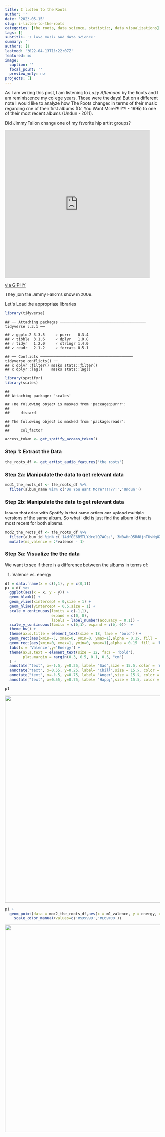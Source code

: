 ```yaml
---
title: I listen to the Roots 
author: ''
date: '2022-05-15'
slug: i-listen-to-the-roots
categories: [the roots, data science, statistics, data visualizations]
tags: []
subtitle: 'I love music and data science'
summary: ''
authors: []
lastmod: '2022-04-13T18:22:07Z'
featured: no
image:
  caption: ''
  focal_point: ''
  preview_only: no
projects: []
---
```



As I am writing this post, I am listening to *Lazy Afternoon* by the Roots and I 
am reminiscence my college years. Those were the days! But on a different note
I would like to analyze how The Roots changed in terms of  their music regarding one of their
first albums (Do You Want More?!!!??! - 1995) to one of their most recent albums (Undun  - 2011).

Did Jimmy Fallon change one of my favorite hip artist groups?


<iframe src="https://giphy.com/embed/7IiKzMst8DNU4" width="471" height="480" frameBorder="0" class="giphy-embed" allowFullScreen></iframe><p><a href="https://giphy.com/gifs/dance-boogie-7IiKzMst8DNU4">via GIPHY</a></p>


They join the Jimmy Fallon's show in 2009.

Let's Load the appropriate libraries

```r
library(tidyverse)
```

```
## ── Attaching packages ─────────────────────────────────────── tidyverse 1.3.1 ──
```

```
## ✓ ggplot2 3.3.5     ✓ purrr   0.3.4
## ✓ tibble  3.1.6     ✓ dplyr   1.0.8
## ✓ tidyr   1.2.0     ✓ stringr 1.4.0
## ✓ readr   2.1.2     ✓ forcats 0.5.1
```

```
## ── Conflicts ────────────────────────────────────────── tidyverse_conflicts() ──
## x dplyr::filter() masks stats::filter()
## x dplyr::lag()    masks stats::lag()
```

```r
library(spotifyr)
library(scales)
```

```
## 
## Attaching package: 'scales'
```

```
## The following object is masked from 'package:purrr':
## 
##     discard
```

```
## The following object is masked from 'package:readr':
## 
##     col_factor
```

```r
access_token <- get_spotify_access_token()
```

### Step 1: Extract the Data

```r
the_roots_df <- get_artist_audio_features('the roots') 
```


### Step 2a: Manipulate the data to get relevant data

```r
mod1_the_roots_df <- the_roots_df %>% 
  filter(album_name %in% c('Do You Want More?!!!??!','Undun'))
```

### Step 2b: Manipulate the data to get relevant data

Issues that arise with Spotify is that some artists can upload multiple versions
of the same album. So what I did is just find the album id that is most recent 
for both albums.


```r
mod2_the_roots_df <- the_roots_df %>% 
  filter(album_id %in% c('14dfGE6B5TLYdrelQ7AOsa','3N0wHnD5Rd8jnTUvNqOXGz')) %>% 
  mutate(m1_valence = 2*valence - 1)
```

### Step 3a: Visualize the the data

We want to see if there is a difference between the albums in terms of:

1) Valence vs. energy



```r
df = data.frame(x = c(0,1), y = c(0,1))
p1 = df %>% 
  ggplot(aes(x = x, y = y)) +
  geom_blank() +
  geom_vline(xintercept = 0,size = 1) +
  geom_hline(yintercept = 0.5,size = 1) +
  scale_x_continuous(limits = c(-1,1), 
                     expand = c(0, 0),
                     labels = label_number(accuracy = 0.1)) +
  scale_y_continuous(limits = c(0,1), expand = c(0, 0))  +
  theme_bw() +
  theme(axis.title = element_text(size = 18, face = 'bold')) +
  geom_rect(aes(xmin=-1, xmax=0, ymin=0, ymax=1),alpha = 0.15, fill = 'red') +
  geom_rect(aes(xmin=0, xmax=1, ymin=0, ymax=1),alpha = 0.15, fill = 'blue') +
  labs(x = 'Valence',y='Energy') +
  theme(axis.text = element_text(size = 12, face = 'bold'),
        plot.margin = margin(0.3, 0.5, 0.1, 0.5, "cm")
  ) +
  annotate("text", x=-0.5, y=0.25, label= "Sad",size = 15.5, color = 'white') +
  annotate("text", x=0.55, y=0.25, label= "Chill",size = 15.5, color = 'white') +
  annotate("text", x=-0.5, y=0.75, label= "Anger",size = 15.5, color = 'white') +
  annotate("text", x=0.55, y=0.75, label= "Happy",size = 15.5, color = 'white')

p1
```

<img src="{{< blogdown/postref >}}index_files/figure-html/unnamed-chunk-5-1.png" width="672" />


```r
p1 +
  geom_point(data = mod2_the_roots_df,aes(x = m1_valence, y = energy, color = album_name)) +
    scale_color_manual(values=c('#999999','#E69F00'))
```

<img src="{{< blogdown/postref >}}index_files/figure-html/unnamed-chunk-6-1.png" width="672" />

